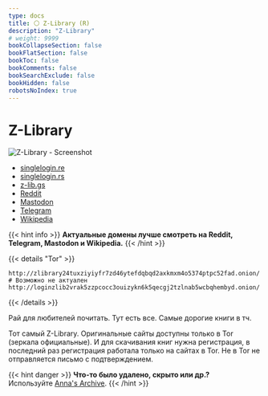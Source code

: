 ```yaml
---
type: docs
title: ⚪️ Z-Library (R)
description: "Z-Library"
# weight: 9999
bookCollapseSection: false
bookFlatSection: false
bookToc: false
bookComments: false
bookSearchExclude: false
bookHidden: false
robotsNoIndex: true
---
```


# Z-Library

![Z-Library - Screenshot](https://upload.wikimedia.org/wikipedia/en/7/70/Screenshot_of_Z-Library.png)

- [singlelogin.re](https://singlelogin.re/?nt)
- [singlelogin.rs](https://singlelogin.rs/?nt)
- [z-lib.gs](https://z-lib.gs/?nt)
- [Reddit](https://www.reddit.com/r/zlibrary/?nt)
- [Mastodon](https://mastodon.social/@Z_Lib_official?nt)
- [Telegram](https://t.me/zlibrary_official?nt)
- [Wikipedia](https://en.wikipedia.org/wiki/Z-Library?nt)

{{< hint info >}}
**Актуальные домены лучше смотреть на Reddit, Telegram, Mastodon и Wikipedia.**
{{< /hint >}}

{{< details "Tor" >}}

```
http://zlibrary24tuxziyiyfr7zd46ytefdqbqd2axkmxm4o5374ptpc52fad.onion/ # Возможно не актуален
http://loginzlib2vrak5zzpcocc3ouizykn6k5qecgj2tzlnab5wcbqhembyd.onion/
```

{{< /details >}}

Рай для любителей почитать. Тут есть все. Самые дорогие книги в тч.

Тот самый Z-Library. Оригинальные сайты доступны только в Tor (зеркала официальные). И для скачивания книг нужна регистрация, в последний раз регистрация работала только на сайтах в Tor. Не в Tor не отправляется письмо с подтверждением.

{{< hint danger >}}
**Что-то было удалено, скрыто или др.?**<br>
Используйте [Anna's Archive](../annas-archive).
{{< /hint >}}

